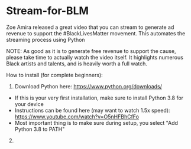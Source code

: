 # Stream-for-BLM

Zoe Amira released a great video that you can stream to generate ad revenue to support the #BlackLivesMatter movement. This automates the streaming process using Python

NOTE: As good as it is to generate free revenue to support the cause, please take time to actually watch the video itself. It highlights numerous Black artists and talents, and is heavily worth a full watch.

How to install (for complete beginners):

1. Download Python here: https://www.python.org/downloads/
  - If this is your very first installation, make sure to install Python 3.8 for your device
  - Instructions can be found here (may want to watch 1.5x speed): https://www.youtube.com/watch?v=O5nHFBhCfFo
  - Most important thing is to make sure during setup, you select "Add Python 3.8 to PATH"
  
 2. 
